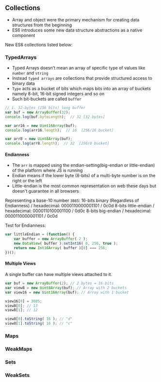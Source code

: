 ## Collections
- Array and object were the primary mechanism for creating data structures from the beginning
- ES6 introduces some new data structure abstractions as a native component

New ES6 collections listed below:

### TypedArrays
- Typed Arrays doesn't mean an array of specific type of values like `number` and `string`
- Instead `typed arrays` are collections that provide structured access to binary data
- `Type` acts as a bucket of bits which maps bits into an array of buckets namely 8-bit, 16-bit signed integers and so on
- Such bit-buckets are called `buffer`

```js
// 1. 32-bytes (256 bits) long buffer
var buf = new ArrayBuffer(32);
console.log(buf.byteLength);  // 32 [32 bytes]

var arr16 = new Uint16Array(buf);
console.log(arr16.length);  // 16  [256/16 bucket]

var arr8 = new Uint8Array(buf);
console.log(arr8.length);  // 32  [256/8 bucket]
```

#### Endianness
- The `arr` is mapped using the endian-setting(big-endian or little-endian) of the platform where JS is running
- Endian means if the lower byte (8-bits) of a multi-byte number is on the right or the left
- Little-endian is the most common representation on web these days but doesn't guarantee in all browsers

Representing a base-10 number `3085`:
16-bits binary (Regardless of Endianness) / hexadecimal: 0000110000001101  / 0c0d
8-bits little-endian / hexadecimal: 0000110100001100 / 0d0c
8-bits big-endian / hexadecimal: 0000110000001101 / 0c0d

Test for Endianness:

```js
var littleEndian = (function() {
    var buffer = new ArrayBuffer( 2 );
    new DataView( buffer ).setInt16( 0, 256, true );
    return new Int16Array( buffer )[0] === 256;
})();
```

#### Multiple Views
A single buffer can have multiple views attached to it.

```js
var buf = new ArrayBuffer(2); // 2 bytes = 16 bits
var view8 = new Uint8Array(buf); // Array with 2 buckets
var view16 = new Uint16Array(buf); // Array with 1 bucket

view16[0] = 3085;
view8[0]; // 13
view8[1]; // 12

view8[0].toString( 16 ); // "d"
view8[1].toString( 16 ); // "c"
```


### Maps
### WeakMaps
### Sets
### WeakSets
